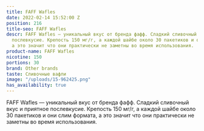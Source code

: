 ```yaml
---
title: FAFF Wafles
date: 2022-02-14 15:52:00 Z
position: 216
title-seo: FAFF Wafles
descr: FAFF Wafles — уникальный вкус от бренда фафф. Сладкий сливочный вкус и приятное
  послевкусие. Крепость 150 мг/г, а каждой шайбе около 30 пакетиков и они слим формата,
  а это значит что они практически не заметны во время использования.
product-name: FAFF Wafles
nicotine: 150
portions: 30
brand: Other brands
taste: Сливочные вафли
image: "/uploads/15-962425.png"
has_availability: true
---
```


FAFF Wafles — уникальный вкус от бренда фафф. Сладкий сливочный вкус и приятное послевкусие. Крепость 150 мг/г, а каждой шайбе около 30 пакетиков и они слим формата, а это значит что они практически не заметны во время использования.